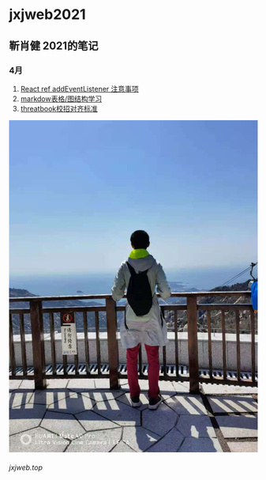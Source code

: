 <!--
 * @LastEditTime: 2021-04-20 14:58:04
 * @LastEditors: jinxiaojian
-->
# jxjweb2021
## 靳肖健 2021的笔记


### 4月
1. [React ref addEventListener  注意事项](./04/21/1)
1. [markdow表格/图结构学习](./04/08)
1. [threatbook校招对齐标准](./04/06)

![zp](./1.jpg)

###### jxjweb.top